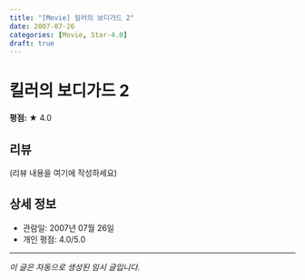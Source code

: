 ```yaml
---
title: "[Movie] 킬러의 보디가드 2"
date: 2007-07-26
categories: [Movie, Star-4.0]
draft: true
---
```


# 킬러의 보디가드 2

**평점:** ★ 4.0

## 리뷰

(리뷰 내용을 여기에 작성하세요)

## 상세 정보

- 관람일: 2007년 07월 26일
- 개인 평점: 4.0/5.0

---

*이 글은 자동으로 생성된 임시 글입니다.*
